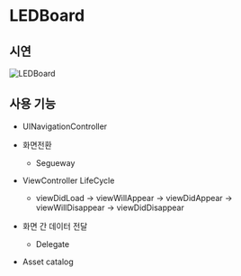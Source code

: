 # LEDBoard
  
## 시연
![LEDBoard](https://user-images.githubusercontent.com/54833831/144190435-41b03c70-89b6-4f04-a35d-fe7903ad6460.gif)

## 사용 기능
+ UINavigationController
 
+ 화면전환
  + Segueway  

+ ViewController LifeCycle
  + viewDidLoad -> viewWillAppear -> viewDidAppear -> viewWillDisappear -> viewDidDisappear

+ 화면 간 데이터 전달
  + Delegate
 
+ Asset catalog
